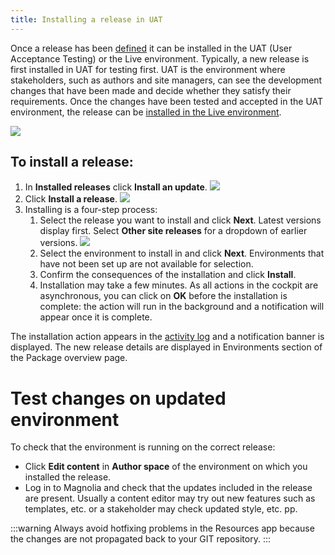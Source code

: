 ```yaml
---
title: Installing a release in UAT
---
```


Once a release has been
[defined](/Magnolia+Cloud/Installing+updates+using+the+Magnolia+cockpit/Defining+a+release)
it can be installed in the UAT (User Acceptance Testing) or the Live
environment. Typically, a new release is first installed in UAT for
testing first. UAT is the environment where stakeholders, such as
authors and site managers, can see the development changes that have
been made and decide whether they satisfy their requirements. Once the
changes have been tested and accepted in the UAT environment, the
release can be [installed in the Live
environment](/Magnolia+Cloud/Installing+updates+using+the+Magnolia+cockpit/Installing+a+release+in+Live).

![](/assets/cloud/mnow-int-uat.png)

To install a release:
---------------------

1.  In **Installed releases** click **Install an update**.
    ![](/assets/cloud/InstallUAT1_scope_v2.png)
2.  Click **Install a release**.
    ![](/assets/cloud/Install-site-release.png)
3.  Installing is a four-step process:
    1.  Select the release you want to install and click **Next**.
        Latest versions display first. Select **Other site releases**
        for a dropdown of earlier versions.
        ![](/assets/cloud/pick.png)
    2.  Select the environment to install in and click **Next**.
        Environments that have not been set up are not available for
        selection.
    3.  Confirm the consequences of the installation and click
        **Install**.
    4.  Installation may take a few minutes. As all actions in the
        cockpit are asynchronous, you can click on **OK** before the
        installation is complete: the action will run in the background
        and a notification will appear once it is complete.

The installation action appears in the [activity
log](/Magnolia+Cloud/Cockpit/Understanding+activity+logs) and a
notification banner is displayed. The new release details are displayed
in Environments section of the Package overview page.

Test changes on updated environment
===================================

To check that the environment is running on the correct release:

-   Click **Edit content** in **Author space** of the environment on
    which you installed the release.
-   Log in to Magnolia and check that the updates included in the
    release are present. Usually a content editor may try out new
    features such as templates, etc. or a stakeholder may check updated
    style, etc. pp.

:::warning
Always avoid hotfixing problems in the Resources app because the changes
are not propagated back to your GIT repository.
:::

<!-- ```{=html}
<!-- Original Confluence content:

<ac:structured-macro ac:name="html-wrap" ac:schema-version="1" ac:macro-id="edcda0ff-ecb3-434b-af11-dd105c1cc687"><ac:parameter ac:name="align">right</ac:parameter><ac:parameter ac:name="float">
    right
   </ac:parameter><ac:parameter ac:name="class">    menu   </ac:parameter><ac:parameter ac:name="atlassian-macro-output-type">
    BLOCK
   </ac:parameter><ac:rich-text-body><p class="confluence-link">Related topics</p><ul><li><ac:link><ri:page ri:content-title="Installing a snapshot" /></ac:link></li><li><ac:link><ri:page ri:content-title="Defining a release" /></ac:link></li><li><ac:link><ri:page ri:content-title="Installing a release in Live" /></ac:link></li></ul></ac:rich-text-body></ac:structured-macro><p>Once a release has been <ac:link><ri:page ri:content-title="Defining a release" /><ac:plain-text-link-body><![CDATA[defined]]></ac:plain-text-link-body></ac:link>&nbsp;it can be <span>installed in the UAT (User Acceptance Testing) or the Live environment</span>. Typically, a new release is first installed in <ac:inline-comment-marker ac:ref="5c2fab09-d340-4a94-a1f9-79adec2b60bc"> UAT for testing first. UAT is the environment where stakeholders, such as authors and site managers, can see the development changes that have been made and decide whether they satisfy their requirements. Once the changes have been tested and accepted in the UAT environment, the release can be <ac:link><ri:page ri:content-title="Installing a release in Live" /><ac:plain-text-link-body><![CDATA[installed in the Live environment]]></ac:plain-text-link-body></ac:link></ac:inline-comment-marker>.&nbsp;</p><p><ac:image ac:width="500"><ri:attachment ri:filename="mnow-int-uat.png" /></ac:image></p><h3>To install a release:</h3><ol><li>In <strong>Installed releases</strong> click&nbsp;<strong>I</strong><strong style="line-height: 1.5em;">nstall an <ac:inline-comment-marker ac:ref="cee664cb-a524-4a9c-899c-d06bce0c572c"> update </ac:inline-comment-marker></strong>.<br /><ac:image ac:width="600"><ri:attachment ri:filename="InstallUAT1_scope_v2.png" /></ac:image></li><li>Click&nbsp;<strong>Install a release</strong>.<br /><ac:image ac:width="600"><ri:attachment ri:filename="Install-site-release.png" /></ac:image>&nbsp;</li><li>Installing is a four-step process:<ol><li>Select the release you want to install and click<strong> Next</strong>.&nbsp;Latest versions display first. Select <strong>Other site releases</strong> for a dropdown of earlier versions.<br /><ac:image ac:width="600"><ri:attachment ri:filename="pick.png" /></ac:image></li><li>Select the environment to install in and click <strong>Next</strong>. Environments that <ac:inline-comment-marker ac:ref="258f3610-556d-4a74-a800-3a3fcaa8aabb"> have not been set up </ac:inline-comment-marker>are not available for selection.</li><li><p>Confirm the consequences of the installation and click <strong>Install</strong>.&nbsp;</p></li><li>Installation may take a few minutes. As all actions in the cockpit are asynchronous, you can click on <strong>OK</strong> before the installation is complete: the action will run in the background and a notification will appear once it is complete.&nbsp;</li></ol></li></ol><p>The installation action appears in the&nbsp;<ac:link><ri:page ri:content-title="Understanding activity logs" /><ac:plain-text-link-body><![CDATA[activity log]]></ac:plain-text-link-body></ac:link>&nbsp;and a notification banner is displayed.&nbsp;<span style="color: rgb(0,0,0);">The new release details are displayed in<span>&nbsp;</span></span>Environments<span style="color: rgb(0,0,0);"><span>&nbsp;</span>section of the Package overview page.</span></p><h2>Test changes on updated environment</h2><p>To check that the environment is running on the correct release:</p><ul><li>Click <strong>Edit content</strong> in <strong>Author space</strong> of the environment on which you installed the release.</li><li>Log in to Magnolia and check that the updates included in the release are present. Usually a content editor may try out new features such as&nbsp;templates, etc. or a stakeholder may check updated style, etc. pp.</li></ul><ac:structured-macro ac:name="warning" ac:schema-version="1" ac:macro-id="3630853e-a827-42c3-9ec7-664051c453eb"><ac:rich-text-body><p><ac:inline-comment-marker ac:ref="7423d27b-a91a-40fb-b502-e02f69f6954d">Always avoid</ac:inline-comment-marker> hotfixing problems in the Resources app because the changes are not propagated back to your GIT repository.</p></ac:rich-text-body></ac:structured-macro><p><br /></p><p>Next:&nbsp;</p><ac:structured-macro ac:name="mgnl-aui-button-inline" ac:schema-version="1" ac:macro-id="672299e6-0761-4f0b-9d06-00bb9cbcc7cf"><ac:parameter ac:name="Type">
    Normal
   </ac:parameter><ac:parameter ac:name="IconClass">
    aui-iconfont-export
   </ac:parameter><ac:parameter ac:name="atlassian-macro-output-type">
    INLINE
   </ac:parameter><ac:rich-text-body><p><ac:link><ri:page ri:content-title="Installing a release in Live" /></ac:link></p></ac:rich-text-body></ac:structured-macro>

-->

